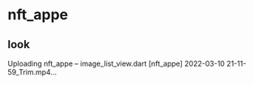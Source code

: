 # nft_appe

## look

Uploading nft_appe – image_list_view.dart [nft_appe] 2022-03-10 21-11-59_Trim.mp4…

